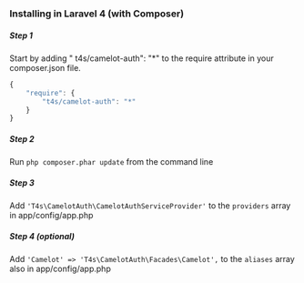 ### Installing in Laravel 4 (with Composer)

##### Step 1
Start by adding " t4s/camelot-auth": "*" to the require attribute in your composer.json file.

```javascript
{
	"require": {
		"t4s/camelot-auth": "*"
	}
}
```

##### Step 2
Run `php composer.phar update` from the command line  

##### Step 3
Add `'T4s\CamelotAuth\CamelotAuthServiceProvider'` to the `providers` array in app/config/app.php

##### Step 4 *(optional)*
Add `'Camelot' => 'T4s\CamelotAuth\Facades\Camelot',` to the `aliases` array also in app/config/app.php